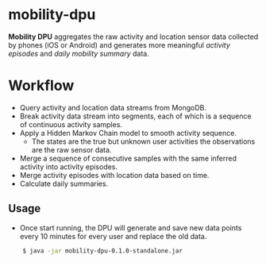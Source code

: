 # mobility-dpu

**Mobility DPU** aggregates the raw activity and location sensor data collected by phones (iOS or Android) and generates more meaningful *activity episodes* and *daily mobility summary* data.

# Workflow
* Query activity and location data streams from MongoDB.
* Break activity data stream into segments, each of which is a sequence of continuous activity samples. 
* Apply a Hidden Markov Chain model to smooth activity sequence.
    * The states are the true but unknown user activities the observations are the raw sensor data.
* Merge a sequence of consecutive samples with the same inferred activity into activity episodes.
* Merge activity episodes with location data based on time.
* Calculate daily summaries.
 
               

## Usage

* Once start running, the DPU will generate and save new data points every 10 minutes for every user and replace the old data.

```bash
    $ java -jar mobility-dpu-0.1.0-standalone.jar
```
